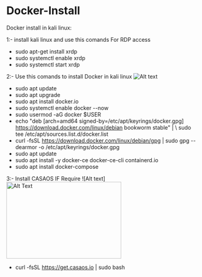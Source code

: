 # Docker-Install
Docker install in kali linux:


1:- install kali linux and use this comands For RDP access
  -  sudo apt-get install xrdp
  -  sudo systemctl enable xrdp
  -  sudo systemctl start xrdp
 
2:- Use this comands to install Docker in kali linux
![Alt text](https://e7.pngegg.com/pngimages/39/564/png-clipart-docker-logo-landscape-tech-companies.png)

 - sudo apt update
 - sudo apt upgrade
 - sudo apt install docker.io
 - sudo systemctl enable docker --now
 - sudo usermod -aG docker $USER
 - echo "deb [arch=amd64 signed-by=/etc/apt/keyrings/docker.gpg] https://download.docker.com/linux/debian bookworm stable" | \ sudo tee /etc/apt/sources.list.d/docker.list
 - curl -fsSL https://download.docker.com/linux/debian/gpg | sudo gpg --dearmor -o /etc/apt/keyrings/docker.gpg
 - sudo apt update
 - sudo apt install -y docker-ce docker-ce-cli containerd.io
 - sudo apt install docker-compose



3:- Install CASAOS IF Require
![Alt text]<img src="[image-url](https://wiki.casaos.io/_assets/casaos-no-text.svg)" alt="Alt Text" width="300" height="200">

 - curl -fsSL https://get.casaos.io | sudo bash
